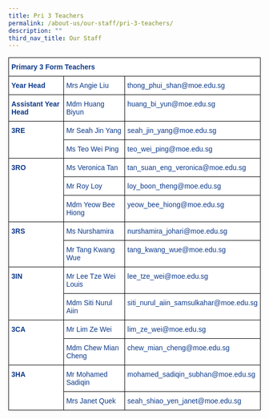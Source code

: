 ```yaml
---
title: Pri 3 Teachers
permalink: /about-us/our-staff/pri-3-teachers/
description: ""
third_nav_title: Our Staff
---
```

<style type="text/css">
.tg  {border-collapse:collapse;border-spacing:0;}
.tg td{border-color:black;border-style:solid;border-width:1px;font-family:Arial, sans-serif;font-size:14px;
  overflow:hidden;padding:10px 5px;word-break:normal;}
.tg th{border-color:black;border-style:solid;border-width:1px;font-family:Arial, sans-serif;font-size:14px;
  font-weight:normal;overflow:hidden;padding:10px 5px;word-break:normal;}
.tg .tg-ifvt{background-color:#FFF;color:#0C3989;font-weight:bold;text-align:left;vertical-align:top}
.tg .tg-vvbc{background-color:#FFF;color:#0C3989;text-align:left;vertical-align:top}
</style>
<table class="tg">
<thead>
  <tr>
    <th class="tg-ifvt" colspan="3">Primary 3 Form Teachers</th>
  </tr>
</thead>
<tbody>
  <tr>
    <td class="tg-ifvt">Year Head</td>
    <td class="tg-vvbc">Mrs Angie Liu</td>
    <td class="tg-vvbc">thong_phui_shan@moe.edu.sg</td>
  </tr>
  <tr>
    <td class="tg-ifvt">Assistant Year Head</td>
    <td class="tg-vvbc">Mdm Huang Biyun</td>
    <td class="tg-vvbc">huang_bi_yun@moe.edu.sg</td>
  </tr>
  <tr>
    <td class="tg-ifvt" rowspan="2">3RE</td>
    <td class="tg-vvbc">Mr Seah Jin Yang</td>
    <td class="tg-vvbc">seah_jin_yang@moe.edu.sg</td>
  </tr>
  <tr>
    <td class="tg-vvbc">Ms Teo Wei Ping</td>
    <td class="tg-vvbc">teo_wei_ping@moe.edu.sg</td>
  </tr>
  <tr>
    <td class="tg-ifvt" rowspan="3">3RO</td>
    <td class="tg-vvbc">Ms Veronica Tan</td>
    <td class="tg-vvbc">tan_suan_eng_veronica@moe.edu.sg</td>
  </tr>
  <tr>
    <td class="tg-vvbc">Mr Roy Loy</td>
    <td class="tg-vvbc">loy_boon_theng@moe.edu.sg</td>
  </tr>
  <tr>
    <td class="tg-vvbc">Mdm Yeow Bee Hiong</td>
    <td class="tg-vvbc">yeow_bee_hiong@moe.edu.sg</td>
  </tr>
  <tr>
    <td class="tg-ifvt" rowspan="2">3RS</td>
    <td class="tg-vvbc">Ms Nurshamira</td>
    <td class="tg-vvbc">nurshamira_johari@moe.edu.sg</td>
  </tr>
  <tr>
    <td class="tg-vvbc">Mr Tang Kwang Wue</td>
    <td class="tg-vvbc">tang_kwang_wue@moe.edu.sg</td>
  </tr>
  <tr>
    <td class="tg-ifvt" rowspan="2">3IN</td>
    <td class="tg-vvbc">Mr Lee Tze Wei Louis</td>
    <td class="tg-vvbc">lee_tze_wei@moe.edu.sg</td>
  </tr>
  <tr>
    <td class="tg-vvbc">Mdm Siti Nurul Aiin</td>
    <td class="tg-vvbc">siti_nurul_aiin_samsulkahar@moe.edu.sg</td>
  </tr>
  <tr>
    <td class="tg-ifvt" rowspan="2">3CA</td>
    <td class="tg-vvbc">Mr Lim Ze Wei</td>
    <td class="tg-vvbc">lim_ze_wei@moe.edu.sg</td>
  </tr>
  <tr>
    <td class="tg-vvbc">Mdm Chew Mian Cheng</td>
    <td class="tg-vvbc">chew_mian_cheng@moe.edu.sg</td>
  </tr>
  <tr>
    <td class="tg-ifvt" rowspan="2">3HA</td>
    <td class="tg-vvbc">Mr Mohamed Sadiqin</td>
    <td class="tg-vvbc">mohamed_sadiqin_subhan@moe.edu.sg</td>
  </tr>
  <tr>
    <td class="tg-vvbc">Mrs Janet Quek</td>
    <td class="tg-vvbc">seah_shiao_yen_janet@moe.edu.sg</td>
  </tr>
</tbody>
</table>